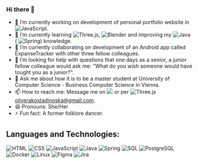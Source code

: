 ### Hi there 👋


- 🔭 I’m currently working on development of personal portfolio website in ![JavaScript](https://img.shields.io/badge/-JavaScript-000?&logo=JavaScript).
- 🌱 I’m currently learning ![Three.js](https://img.shields.io/badge/-Three.js-000?&logo=Three.js), ![Blender](https://img.shields.io/badge/-Blender-000?&logo=Blender) and improving my ![Java](https://img.shields.io/badge/-Java-000?&logo=Java&logoColor=007396) ( ![Spring](https://img.shields.io/badge/-Spring-000?&logo=Spring)) knowledge. 
- 👯 I’m currently collaborating on development of an Android app called ExpanseTracker with other three fellow colleagues.
- 🤔 I’m looking for help with questions that one days as a senior, a junior fellow colleague would ask me: "What do you wish someone would have tought you as a junior?".
- 💬 Ask me about how it is to be a master student at University of Computer Science - Business Computer Science in Vienna.
- 📫 How to reach me: Message me on [![](https://img.shields.io/badge/-Linkedin-000?&logo=Linkedin)](https://www.linkedin.com/in/olivera-kostadinoska-74080ab0/) or per ![Three.js](https://img.shields.io/badge/-Gmail-000?&logo=Gmail) oliverakostadinoska@gmail.com.
- 😄 Pronouns: She/Her
- ⚡ Fun fact: A former folklore dancer.

## Languages and Technologies: 
![HTML](https://img.shields.io/badge/-HTML5-000?&logo=HTML5)
![CSS](https://img.shields.io/badge/-CSS3-000?&logo=CSS3)
![JavaScript](https://img.shields.io/badge/-JavaScript-000?&logo=JavaScript)
![Java](https://img.shields.io/badge/-Java-000?&logo=Java&logoColor=007396)
![Spring](https://img.shields.io/badge/-Spring-000?&logo=Spring)
![SQL](https://img.shields.io/badge/-SQL-000?&logo=MySQL)
![PostgreSQL](https://img.shields.io/badge/-PostgreSQL-000?&logo=PostgreSQL)
![Docker](https://img.shields.io/badge/-Docker-000?&logo=Docker)
![Linux](https://img.shields.io/badge/-Linux-000?&logo=Linux)
![Figma](https://img.shields.io/badge/-Figma-000?&logo=Figma)
![Jira](https://img.shields.io/badge/-Jira-000?&logo=Jira) 




